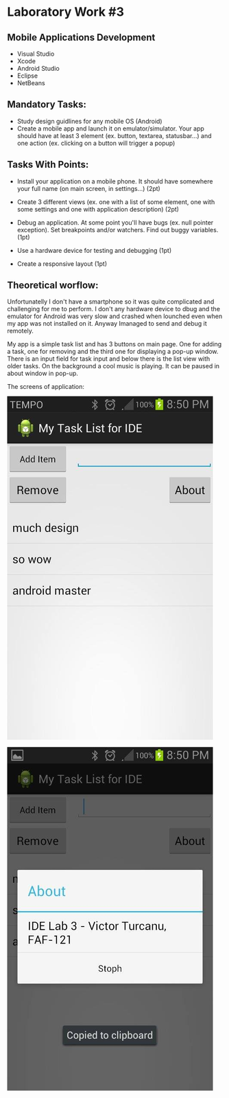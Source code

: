 Laboratory Work #3
=======================

Mobile Applications Development
----------------------------------

*	Visual Studio
*	Xcode
*	Android Studio
*	Eclipse
*	NetBeans

Mandatory Tasks:
-----------------------

*	Study design guidlines for any mobile OS (Android)
*	Create a mobile app and launch it on emulator/simulator. Your app should have at least 3 element (ex. button, textarea, statusbar...) and one action (ex. clicking on a button will trigger a popup)

Tasks With Points:
----------------------

*	Install your application on a mobile phone. It should have somewhere your full name (on main screen, in settings...) (2pt)
*	Create 3 different views (ex. one with a list of some element, one with some settings and one with application description) (2pt)
*	Debug an application. At some point you'll have bugs (ex. null pointer exception). Set breakpoints and/or watchers. Find out buggy variables. (1pt)

*	Use a hardware device for testing and debugging (1pt)
*	Create a responsive layout (1pt)

Theoretical worflow:
------------------------

Unfortunatelly I don't have a smartphone so it was quite complicated and challenging for me to perform. I don't any hardware device to dbug and the emulator for Android was very slow and crashed when lounched even when my app was not installed on it. Anyway Imanaged to send and debug it remotely. 

My app is a simple task list and has 3 buttons on main page. One for adding a task, one for removing and the third one for displaying a pop-up window. There is an input field for task input and below there is the list view with older tasks. On the background a cool music is playing. It can be paused in about window in pop-up. 

The screens of application:

![img1](https://raw.githubusercontent.com/TUM-FAF/FAF-121-Turcanu-Victor/master/IDE/Lab%233/Screens/img.jpg)

![img2](https://raw.githubusercontent.com/TUM-FAF/FAF-121-Turcanu-Victor/master/IDE/Lab%233/Screens/img1.jpg)